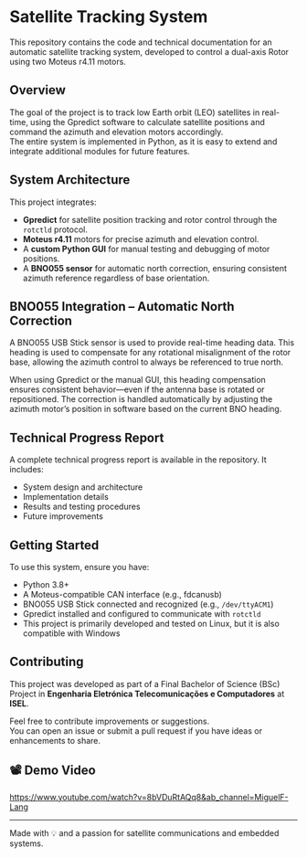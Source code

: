 # **Satellite Tracking System**

This repository contains the code and technical documentation for an automatic satellite tracking system, developed to control a dual-axis Rotor using two Moteus r4.11 motors.

## **Overview**

The goal of the project is to track low Earth orbit (LEO) satellites in real-time, using the Gpredict software to calculate satellite positions and command the azimuth and elevation motors accordingly.  
The entire system is implemented in Python, as it is easy to extend and integrate additional modules for future features.

## **System Architecture**

This project integrates:

- **Gpredict** for satellite position tracking and rotor control through the `rotctld` protocol.
- **Moteus r4.11** motors for precise azimuth and elevation control.
- A **custom Python GUI** for manual testing and debugging of motor positions.
- A **BNO055 sensor** for automatic north correction, ensuring consistent azimuth reference regardless of base orientation.

## **BNO055 Integration – Automatic North Correction**

A BNO055 USB Stick sensor is used to provide real-time heading data. This heading is used to compensate for any rotational misalignment of the rotor base, allowing the azimuth control to always be referenced to true north.

When using Gpredict or the manual GUI, this heading compensation ensures consistent behavior—even if the antenna base is rotated or repositioned. The correction is handled automatically by adjusting the azimuth motor’s position in software based on the current BNO heading.

## **Technical Progress Report**

A complete technical progress report is available in the repository. It includes:

- System design and architecture  
- Implementation details  
- Results and testing procedures  
- Future improvements  

## **Getting Started**

To use this system, ensure you have:

- Python 3.8+  
- A Moteus-compatible CAN interface (e.g., fdcanusb)  
- BNO055 USB Stick connected and recognized (e.g., `/dev/ttyACM1`)  
- Gpredict installed and configured to communicate with `rotctld`
- This project is primarily developed and tested on Linux, but it is also compatible with Windows

## **Contributing**

This project was developed as part of a Final Bachelor of Science (BSc) Project in **Engenharia Eletrónica Telecomunicações e Computadores** at **ISEL**. 

Feel free to contribute improvements or suggestions.  
You can open an issue or submit a pull request if you have ideas or enhancements to share.

## 📽️ Demo Video

https://www.youtube.com/watch?v=8bVDuRtAQq8&ab_channel=MiguelF-Lang

---

Made with 💡 and a passion for satellite communications and embedded systems.
